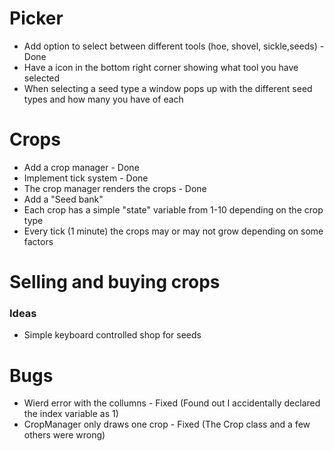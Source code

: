# Picker
- Add option to select between different tools (hoe, shovel, sickle,seeds) - Done
- Have a icon in the bottom right corner showing what tool you have selected
- When selecting a seed type a window pops up with the different seed types and how many you have of each

# Crops
- Add a crop manager - Done
- Implement tick system - Done
- The crop manager renders the crops - Done
- Add a "Seed bank"
- Each crop has a simple "state" variable from 1-10 depending on the crop type
- Every tick (1 minute) the crops may or may not grow depending on some factors

# Selling and buying crops
### Ideas
- Simple keyboard controlled shop for seeds

# Bugs
- Wierd error with the collumns - Fixed (Found out I accidentally declared the index variable as 1)
- CropManager only draws one crop - Fixed (The Crop class and a few others were wrong)
